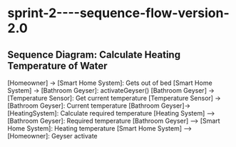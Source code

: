 # sprint-2----sequence-flow-version-2.0
Sequence Diagram: Calculate Heating Temperature of Water
------------------------------------------------------------------
[Homeowner] -> [Smart Home System]: Gets out of bed
[Smart Home System] -> [Bathroom Geyser]: activateGeyser()
[Bathroom Geyser] -> [Temperature Sensor]: Get current temperature
[Temperature Sensor] -> [Bathroom Geyser]: Current temperature
[Bathroom Geyser]->[HeatingSystem]: Calculate required temperature
[Heating System] --> [Bathroom Geyser]: Required temperature
[Bathroom Geyser] --> [Smart Home System]: Heating temperature
[Smart Home System] --> [Homeowner]: Geyser activate


